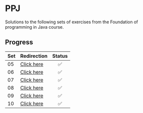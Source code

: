 # PPJ
Solutions to the following sets of exercises from the Foundation of programming in Java course.

## Progress
| Set | Redirection                                                                | Status |
|-----|----------------------------------------------------------------------------|:------:|
| 05  | [Click here](https://github.com/miloszorzechowski/ppj/tree/main/src/ppj05) |   ✅️   |
| 06  | [Click here](https://github.com/miloszorzechowski/ppj/tree/main/src/ppj06) |   ✅️   |
| 07  | [Click here](https://github.com/miloszorzechowski/ppj/tree/main/src/ppj07) |   ✅️   |
| 08  | [Click here](https://github.com/miloszorzechowski/ppj/tree/main/src/ppj08) |   ✅️   |
| 09  | [Click here](https://github.com/miloszorzechowski/ppj/tree/main/src/ppj09) |   ✅️   |
| 10  | [Click here](https://github.com/miloszorzechowski/ppj/tree/main/src/ppj10) |   ✅️   |